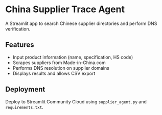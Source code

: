 # China Supplier Trace Agent

A Streamlit app to search Chinese supplier directories and perform DNS verification.

## Features
- Input product information (name, specification, HS code)
- Scrapes suppliers from Made-in-China.com
- Performs DNS resolution on supplier domains
- Displays results and allows CSV export

## Deployment
Deploy to Streamlit Community Cloud using `supplier_agent.py` and `requirements.txt`.
